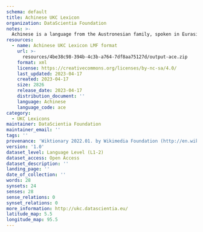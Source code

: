 ```yaml
---
schema: default
title: Achinese UKC Lexicon
organization: DataScientia Foundation
notes: >-
  Achinese is a language from the Austronesian family, spoken in Eurasia. The UKC Lexicon of Achinese is represented as a lexico-semantic network. It consists of words, word senses, synsets, as well as sense-level and synset-level relationships.
resources:
  - name: Achinese UKC Lexicon LMF format
    url: >-
      resources/4be38c98-394b-4c3b-a764-7df8aa75127d/output-ace.zip
    format: xml
    license: https://creativecommons.org/licenses/by-nc-sa/4.0/
    last_updated: 2023-04-17
    created: 2023-04-17
    size: 2826
    release_date: 2023-04-17
    distribution_document: ''
    language: Achinese
    language_code: ace
category:
  - UKC Lexicons
maintainer: DataScientia Foundation
maintainer_email: ''
tags: ''
provenance: 'Wiktionary 2022.01. by Wikimedia Foundation (http://en.wiktionary.org); CogNet 2.1 by Khuyagbaatar Batsuren, National University of Mongolia (http://cognet.ukc.disi.unitn.it); Princeton WordNet 2.1 by Princeton University (https://wordnet.princeton.edu)'
version: '1.0'
dataset_level: Language Level (L1-2)
dataset_access: Open Access
dataset_description: ''
landing_page: ''
date_of_collection: ''
words: 28
synsets: 24
senses: 28
sense_relations: 0
synset_relations: 0
more_information: http://ukc.datascientia.eu/
latitude_map: 5.5
longitude_map: 95.5
---
```

